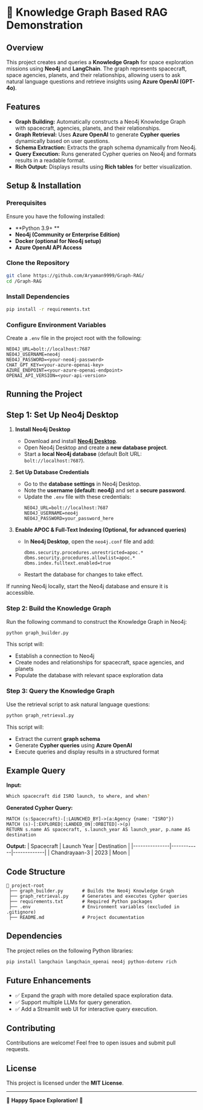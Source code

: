 # 🚀 Knowledge Graph Based RAG Demonstration

## Overview
This project creates and queries a **Knowledge Graph** for space exploration missions using **Neo4j** and **LangChain**. The graph represents spacecraft, space agencies, planets, and their relationships, allowing users to ask natural language questions and retrieve insights using **Azure OpenAI (GPT-4o)**.

## Features
- **Graph Building:** Automatically constructs a Neo4j Knowledge Graph with spacecraft, agencies, planets, and their relationships.
- **Graph Retrieval:** Uses **Azure OpenAI** to generate **Cypher queries** dynamically based on user questions.
- **Schema Extraction:** Extracts the graph schema dynamically from Neo4j.
- **Query Execution:** Runs generated Cypher queries on Neo4j and formats results in a readable format.
- **Rich Output:** Displays results using **Rich tables** for better visualization.

## Setup & Installation
### Prerequisites
Ensure you have the following installed:
- **Python 3.9+ **
- **Neo4j (Community or Enterprise Edition)**
- **Docker (optional for Neo4j setup)**
- **Azure OpenAI API Access**

### Clone the Repository
```sh
git clone https://github.com/Aryaman9999/Graph-RAG/
cd /Graph-RAG
```

### Install Dependencies
```sh
pip install -r requirements.txt
```

### Configure Environment Variables
Create a `.env` file in the project root with the following:
```env
NEO4J_URL=bolt://localhost:7687
NEO4J_USERNAME=neo4j
NEO4J_PASSWORD=<your-neo4j-password>
CHAT_GPT_KEY=<your-azure-openai-key>
AZURE_ENDPOINT=<your-azure-openai-endpoint>
OPENAI_API_VERSION=<your-api-version>
```

## Running the Project
## Step 1: Set Up Neo4j Desktop

1. **Install Neo4j Desktop**  
   - Download and install **[Neo4j Desktop](https://neo4j.com/download/)**.
   - Open Neo4j Desktop and create a **new database project**.
   - Start a **local Neo4j database** (default Bolt URL: `bolt://localhost:7687`).

2. **Set Up Database Credentials**  
   - Go to the **database settings** in Neo4j Desktop.
   - Note the **username (default: neo4j)** and set a **secure password**.
   - Update the `.env` file with these credentials:
     ```env
     NEO4J_URL=bolt://localhost:7687
     NEO4J_USERNAME=neo4j
     NEO4J_PASSWORD=your_password_here
     ```

3. **Enable APOC & Full-Text Indexing (Optional, for advanced queries)**  
   - In **Neo4j Desktop**, open the `neo4j.conf` file and add:
     ```
     dbms.security.procedures.unrestricted=apoc.*
     dbms.security.procedures.allowlist=apoc.*
     dbms.index.fulltext.enabled=true
     ```
   - Restart the database for changes to take effect.

If running Neo4j locally, start the Neo4j database and ensure it is accessible.

### Step 2: Build the Knowledge Graph
Run the following command to construct the Knowledge Graph in Neo4j:
```sh
python graph_builder.py
```
This script will:
- Establish a connection to Neo4j
- Create nodes and relationships for spacecraft, space agencies, and planets
- Populate the database with relevant space exploration data

### Step 3: Query the Knowledge Graph
Use the retrieval script to ask natural language questions:
```sh
python graph_retrieval.py
```
This script will:
- Extract the current **graph schema**
- Generate **Cypher queries** using **Azure OpenAI**
- Execute queries and display results in a structured format

## Example Query
**Input:**
```sh
Which spacecraft did ISRO launch, to where, and when?
```
**Generated Cypher Query:**
```cypher
MATCH (s:Spacecraft)-[:LAUNCHED_BY]->(a:Agency {name: "ISRO"})
MATCH (s)-[:EXPLORED|:LANDED_ON|:ORBITED]->(p)
RETURN s.name AS spacecraft, s.launch_year AS launch_year, p.name AS destination
```
**Output:**
| Spacecraft     | Launch Year | Destination |
|---------------|------------|-------------|
| Chandrayaan-3 | 2023       | Moon        |

## Code Structure
```
📂 project-root
 ├── graph_builder.py       # Builds the Neo4j Knowledge Graph
 ├── graph_retrieval.py     # Generates and executes Cypher queries
 ├── requirements.txt       # Required Python packages
 ├── .env                   # Environment variables (excluded in .gitignore)
 ├── README.md              # Project documentation
```

## Dependencies
The project relies on the following Python libraries:
```sh
pip install langchain langchain_openai neo4j python-dotenv rich
```

## Future Enhancements
- ✅ Expand the graph with more detailed space exploration data.
- ✅ Support multiple LLMs for query generation.
- ✅ Add a Streamlit web UI for interactive query execution.

## Contributing
Contributions are welcome! Feel free to open issues and submit pull requests.

## License
This project is licensed under the **MIT License**.

---
🚀 **Happy Space Exploration!** 🌌

